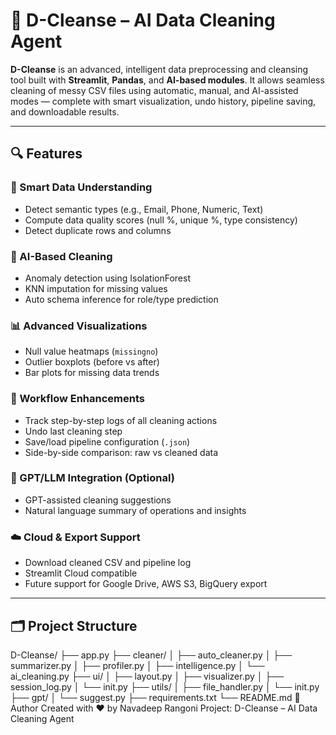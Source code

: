 # 🚀 D-Cleanse – AI Data Cleaning Agent

**D-Cleanse** is an advanced, intelligent data preprocessing and cleansing tool built with **Streamlit**, **Pandas**, and **AI-based modules**. It allows seamless cleaning of messy CSV files using automatic, manual, and AI-assisted modes — complete with smart visualization, undo history, pipeline saving, and downloadable results.

---

## 🔍 Features

### 🧠 Smart Data Understanding
- Detect semantic types (e.g., Email, Phone, Numeric, Text)
- Compute data quality scores (null %, unique %, type consistency)
- Detect duplicate rows and columns

### 🤖 AI-Based Cleaning
- Anomaly detection using IsolationForest
- KNN imputation for missing values
- Auto schema inference for role/type prediction

### 📊 Advanced Visualizations
- Null value heatmaps (`missingno`)
- Outlier boxplots (before vs after)
- Bar plots for missing data trends

### 🧾 Workflow Enhancements
- Track step-by-step logs of all cleaning actions
- Undo last cleaning step
- Save/load pipeline configuration (`.json`)
- Side-by-side comparison: raw vs cleaned data

### 💬 GPT/LLM Integration (Optional)
- GPT-assisted cleaning suggestions
- Natural language summary of operations and insights

### ☁️ Cloud & Export Support
- Download cleaned CSV and pipeline log
- Streamlit Cloud compatible
- Future support for Google Drive, AWS S3, BigQuery export

---

## 🗂️ Project Structure

D-Cleanse/
├── app.py
├── cleaner/
│ ├── auto_cleaner.py
│ ├── summarizer.py
│ ├── profiler.py
│ ├── intelligence.py
│ └── ai_cleaning.py
├── ui/
│ ├── layout.py
│ ├── visualizer.py
│ ├── session_log.py
│ └── init.py
├── utils/
│ ├── file_handler.py
│ └── init.py
├── gpt/
│ └── suggest.py
├── requirements.txt
└── README.md
🙌 Author
Created with ❤️ by Navadeep Rangoni
Project: D-Cleanse – AI Data Cleaning Agent
